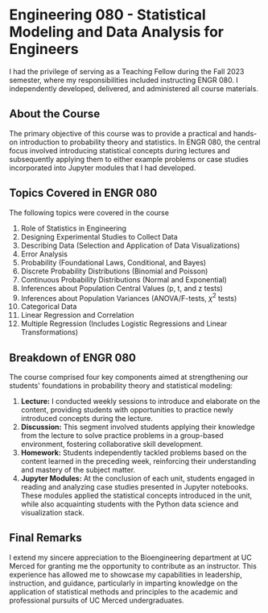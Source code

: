 # Engineering 080 - Statistical Modeling and Data Analysis for Engineers
I had the privilege of serving as a Teaching Fellow during the Fall 2023 semester, where my responsibilities 
included instructing ENGR 080. I independently developed, delivered, and administered all course materials.

## About the Course
The primary objective of this course was to provide a practical and hands-on introduction to probability theory 
and statistics. In ENGR 080, the central focus involved introducing statistical concepts during lectures and 
subsequently applying them to either example problems or case studies incorporated into Jupyter modules that 
I had developed.

## Topics Covered in ENGR 080
The following topics were covered in the course 
1. Role of Statistics in Engineering
2. Designing Experimental Studies to Collect Data
3. Describing Data (Selection and Application of Data Visualizations)
4. Error Analysis
5. Probability (Foundational Laws, Conditional, and Bayes)
6. Discrete Probability Distributions (Binomial and Poisson)
7. Continuous Probability Distributions (Normal and Exponential)
8. Inferences about Population Central Values (p, t, and z tests)
9. Inferences about Population Variances (ANOVA/F-tests, $\chi^2$ tests)
10. Categorical Data
11. Linear Regression and Correlation
12. Multiple Regression (Includes Logistic Regressions and Linear Transformations)

## Breakdown of ENGR 080
The course comprised four key components aimed at strengthening our students' foundations in probability theory 
and statistical modeling:

1. **Lecture:** I conducted weekly sessions to introduce and elaborate on the content, providing students with 
opportunities to practice newly introduced concepts during the lecture.
2. **Discussion:** This segment involved students applying their knowledge from the lecture to solve practice 
problems in a group-based environment, fostering collaborative skill development.
3. **Homework:** Students independently tackled problems based on the content learned in the preceding week, 
reinforcing their understanding and mastery of the subject matter.
4. **Jupyter Modules:** At the conclusion of each unit, students engaged in reading and analyzing case studies 
presented in Jupyter notebooks. These modules applied the statistical concepts introduced in the unit, while 
also acquainting students with the Python data science and visualization stack.

## Final Remarks
I extend my sincere appreciation to the Bioengineering department at UC Merced for granting me the opportunity 
to contribute as an instructor. This experience has allowed me to showcase my capabilities in leadership, 
instruction, and guidance, particularly in imparting knowledge on the application of statistical methods and 
principles to the academic and professional pursuits of UC Merced undergraduates.

